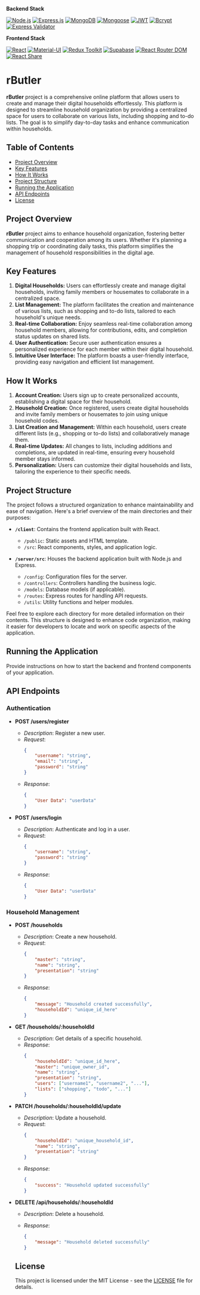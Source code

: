 **Backend Stack**

[![Node.js](https://img.shields.io/badge/Node.js-✓-green)]() [![Express.js](https://img.shields.io/badge/Express.js-✓-lightgrey)]() [![MongoDB](https://img.shields.io/badge/MongoDB-Atlas-4DB33D)]() [![Mongoose](https://img.shields.io/badge/Mongoose-5.13.2-orange)]() [![JWT](https://img.shields.io/badge/JWT-✓-blue)]() [![Bcrypt](https://img.shields.io/badge/Bcrypt-✓-blueviolet)]() [![Express Validator](https://img.shields.io/badge/Express_Validator-✓-yellow)]()

**Frontend Stack**

[![React](https://img.shields.io/badge/React-✓-blue)]() [![Material-UI](https://img.shields.io/badge/Material--UI-✓-important)]() [![Redux Toolkit](https://img.shields.io/badge/Redux_Toolkit-✓-9cf)]() [![Supabase](https://img.shields.io/badge/Supabase-✓-yellowgreen)]() [![React Router DOM](https://img.shields.io/badge/React_Router_DOM-✓-brightgreen)]() [![React Share](https://img.shields.io/badge/React_Share-✓-ff69b4)]()

# rButler

**rButler** project is a comprehensive online
platform that allows users to create and manage their digital households
effortlessly. This platform is designed to streamline household
organization by providing a centralized space for users to collaborate
on various lists, including shopping and to-do lists. The goal is to
simplify day-to-day tasks and enhance communication within households.

## Table of Contents

-   [Project Overview](#project-overview)
-   [Key Features](#key-features)
-   [How It Works](#how-it-works)
-   [Project Structure](#project-structure)
-   [Running the Application](#running-the-application)
-   [API Endpoints](#api-endpoints)
-   [License](#license)

## Project Overview

**rButler** project aims to enhance household organization, fostering better communication and cooperation among its users. Whether it's planning a shopping trip or coordinating daily tasks, this platform simplifies the management of household responsibilities in the digital age.

## Key Features

1. **Digital Households:**
   Users can effortlessly create and manage digital households, inviting family members or housemates to collaborate in a centralized space.
2. **List Management:**
   The platform facilitates the creation and maintenance of various lists, such as shopping and to-do lists, tailored to each household's unique needs.
3. **Real-time Collaboration:**
   Enjoy seamless real-time collaboration among household members, allowing for contributions, edits, and completion status updates on shared lists.
4. **User Authentication:**
   Secure user authentication ensures a personalized experience for each member within their digital household.
5. **Intuitive User Interface:**
   The platform boasts a user-friendly interface, providing easy navigation and efficient list management.

## How It Works

1. **Account Creation:**
   Users sign up to create personalized accounts, establishing a digital space for their household.
2. **Household Creation:**
   Once registered, users create digital households and invite family members or housemates to join using unique household codes.
3. **List Creation and Management:**
   Within each household, users create different lists (e.g., shopping or to-do lists) and collaboratively manage them.
4. **Real-time Updates:**
   All changes to lists, including additions and completions, are updated in real-time, ensuring every household member stays informed.
5. **Personalization:**
   Users can customize their digital households and lists, tailoring the experience to their specific needs.

## Project Structure

The project follows a structured organization to enhance maintainability and ease of navigation. Here's a brief overview of the main directories and their purposes:

-   **`/client`**: Contains the frontend application built with React.

    -   `/public`: Static assets and HTML template.
    -   `/src`: React components, styles, and application logic.

-   **`/server/src`**: Houses the backend application built with Node.js and Express.

    -   `/config`: Configuration files for the server.
    -   `/controllers`: Controllers handling the business logic.
    -   `/models`: Database models (if applicable).
    -   `/routes`: Express routes for handling API requests.
    -   `/utils`: Utility functions and helper modules.

Feel free to explore each directory for more detailed information on their contents. This structure is designed to enhance code organization, making it easier for developers to locate and work on specific aspects of the application.

## Running the Application

Provide instructions on how to start the backend and frontend components of your application.

## API Endpoints

### Authentication

-   **POST /users/register**

    -   _Description_: Register a new user.
    -   _Request_:
        ```json
        {
            "username": "string",
            "email": "string",
            "password": "string"
        }
        ```
    -   _Response_:
        ```json
        {
            "User Data": "userData"
        }
        ```

-   **POST /users/login**

    -   _Description_: Authenticate and log in a user.
    -   _Request_:
        ```json
        {
            "username": "string",
            "password": "string"
        }
        ```
    -   _Response_:
        ```json
        {
            "User Data": "userData"
        }
        ```

### Household Management

-   **POST /households**

    -   _Description_: Create a new household.
    -   _Request_:
        ```json
        {
            "master": "string",
            "name": "string",
            "presentation": "string"
        }
        ```
    -   _Response_:
        ```json
        {
            "message": "Household created successfully",
            "householdId": "unique_id_here"
        }
        ```

-   **GET /households/:householdId**

    -   _Description_: Get details of a specific household.
    -   _Response_:
        ```json
        {
            "householdId": "unique_id_here",
            "master": "unique_owner_id",
            "name": "string",
            "presentation": "string",
            "users": ["username1", "username2", "..."],
            "lists": ["shopping", "todo", "..."]
        }
        ```

-   **PATCH /households/:householdId/update**

    -   _Description_: Update a household.
    -   _Request_:
        ```json
        {
            "householdId": "unique_household_id",
            "name": "string",
            "presentation": "string"
        }
        ```
    -   _Response_:
        ```json
        {
            "success": "Household updated successfully"
        }
        ```

-   **DELETE /api/households/:householdId**

    -   _Description_: Delete a household.
    -   _Response_:

        ```json
        {
            "message": "Household deleted successfully"
        }
        ```

    ## License

    This project is licensed under the MIT License - see the [LICENSE](https://opensource.org/license/mit/) file for details.
